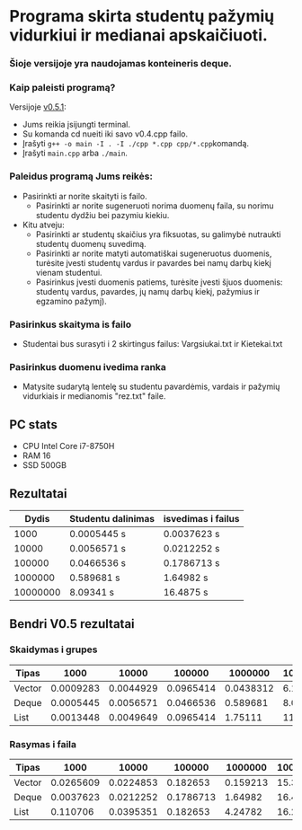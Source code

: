 ```

```

# Programa skirta studentų pažymių vidurkiui ir medianai apskaičiuoti.

### Šioje versijoje yra naudojamas konteineris deque.

### Kaip paleisti programą?<br>
Versijoje [v0.5.1](https://github.com/tomasjon1/Pazymiai/tree/v0.5.1):
- Jums reikia įsijungti terminal.
- Su komanda cd nueiti iki savo v0.4.cpp failo. 
- Įrašyti `g++ -o main -I . -I ./cpp *.cpp cpp/*.cpp`komandą.
- Įrašyti `main.cpp` arba `./main`.

### Paleidus programą Jums reikės:<br>
- Pasirinkti ar norite skaityti is failo.
  - Pasirinkti ar norite sugeneruoti norima duomenų faila, su norimu studentu dydžiu bei pazymiu kiekiu.
- Kitu atveju: 
  - Pasirinkti ar studentų skaičius yra fiksuotas, su galimybė nutraukti studentų   duomenų suvedimą.
  - Pasirinkti ar norite matyti automatiškai sugeneruotus duomenis, turėsite įvesti studentų vardus ir pavardes bei namų darbų kiekį vienam studentui.
  - Pasirinkus įvesti duomenis patiems, turėsite įvesti šįuos duomenis: studentų vardus, pavardes, jų namų darbų kiekį, pažymius ir egzamino pažymį).

### Pasirinkus skaityma is failo
- Studentai bus surasyti i 2 skirtingus failus: Vargsiukai.txt ir Kietekai.txt

### Pasirinkus duomenu ivedima ranka
- Matysite sudarytą lentelę su studentu pavardėmis, vardais ir pažymių vidurkiais ir medianomis "rez.txt" faile.

## PC stats
- CPU Intel Core i7-8750H
- RAM 16
- SSD 500GB

## Rezultatai

| Dydis  | Studentu dalinimas  | isvedimas i failus | 
| ------------- | ------------- | ------------- |
| 1000  | 0.0005445 s  | 0.0037623 s  |  
| 10000  |  0.0056571 s  | 0.0212252 s  |  
| 100000  |  0.0466536 s  | 0.1786713 s  |  
| 1000000  |  0.589681 s  | 1.64982 s  | 
| 10000000  |  8.09341 s  | 16.4875 s  | 

## Bendri V0.5 rezultatai
### Skaidymas i grupes

| Tipas  | 1000  | 10000 | 100000  | 1000000 | 10000000 | 
| ------------- | ------------- | ------------- | ------------- | ------------- | ------------- |
| Vector  | 0.0009283   | 0.0044929  | 0.0965414   | 0.0438312  | 6.11869  | 
| Deque  | 0.0005445  | 0.0056571 | 0.0466536  | 0.589681 | 8.09341 | 
| List  | 0.0013448   | 0.0049649 | 0.0965414  | 1.75111  | 11.5866  | 

### Rasymas i faila

| Tipas  | 1000  | 10000 | 100000  | 1000000  | 10000000 | 
| ------------- | ------------- | ------------- | ------------- | ------------- | ------------- |
| Vector  | 0.0265609   | 0.0224853  | 0.182653   | 0.159213  | 15.3828  | 
| Deque  | 0.0037623  | 0.0212252 | 0.1786713  |  1.64982 | 16.4875 | 
| List  | 0.110706  | 0.0395351 | 0.182653  | 4.24782  | 16.2664  | 


